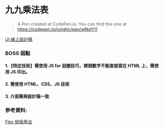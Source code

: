 
# 九九乘法表
> A Pen created at CodePen.io. You can find this one at https://codepen.io/junghc/pen/wNgYjY.

[UI 線上設計稿](https://xd.adobe.com/spec/256981fc-ef65-4d9b-773c-45d8ef0353c6-5358/screen/50fba855-bde7-4771-b73c-3fd839418cf0/multiplication-chart/)

### BOSS 弱點
#### 1.【特定技術】需使用 JS for 迴圈技巧，裡頭數字不能直接寫在 HTML 上，需使用 JS 印出。

#### 2. 需使用 HTML、CSS、JS 技術

#### 3. 介面需與設計稿一致


### 參考資料:

[Flex 排版用法](https://wcc723.github.io/css/2017/07/21/css-flex/)

